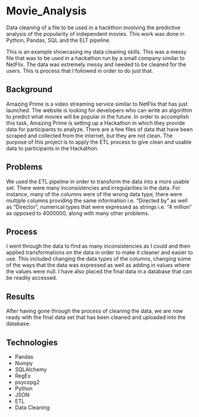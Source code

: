 # Movie_Analysis

Data cleaning of a file to be used in a hackthon involving the predictive analysis of the popularity of independent movies.  This work was done in Python, Pandas, SQL and the ELT pipeline.

This is an example showcasing my data cleaning skills.  This was a messy file that was to be used in a hackathon run by a small company similar to NetFlix.  The data was extremely messy and needed to be cleaned for the users.  This is process that I followed in order to do just that.

## Background

Amazing Prime is a video streaming service similar to NetFlix that has just launched.  The website is looking for developers who can write an algorithm to predict what movies will be popular in the future.  In order to accomplish this task, Amazing Prime is setting up a Hackathon in which they provide data for participants to analyze.  There are a few files of data that have been scraped and collected from the internet, but they are not clean.  The purpose of this project is to apply the ETL process to give clean and usable data to participants in the Hackathon.

## Problems

We used the ETL pipeline in order to transform the data into a more usable set.  There were many inconsistencies and irregularities in the data.  For instance, many of the columns were of the wrong data type, there were multiple columns providing the same information i.e. “Directed by” as well as “Director”, numerical types that were expressed as strings i.e. “4 million” as opposed to 4000000, along with many other problems.

## Process

I went through the data to find as many inconsistencies as I could and then applied transformations on the data in order to make it cleaner and easier to use.  This included changing the data types of the columns, changing some of the ways that the data was expressed as well as adding in values where the values were null.  I have also placed the final data in a database that can be readily accessed.

## Results

After having gone through the process of cleaning the data, we are now ready with the final data set that has been cleaned and uploaded into the database.

## Technologies

* Pandas
* Numpy
* SQLAlchemy
* RegEx
* psycopg2
* Python
* JSON
* ETL
* Data Cleaning
